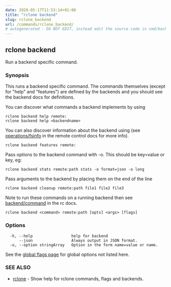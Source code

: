 ```yaml
---
date: 2020-05-17T11:53:14+01:00
title: "rclone backend"
slug: rclone_backend
url: /commands/rclone_backend/
# autogenerated - DO NOT EDIT, instead edit the source code in cmd/backend/ and as part of making a release run "make commanddocs"
---
```

## rclone backend

Run a backend specific command.

### Synopsis


This runs a backend specific command. The commands themselves (except
for "help" and "features") are defined by the backends and you should
see the backend docs for definitions.

You can discover what commands a backend implements by using

    rclone backend help remote:
    rclone backend help <backendname>

You can also discover information about the backend using (see
[operations/fsinfo](/rc/#operations/fsinfo) in the remote control docs
for more info).

    rclone backend features remote:

Pass options to the backend command with -o. This should be key=value or key, eg:

    rclone backend stats remote:path stats -o format=json -o long

Pass arguments to the backend by placing them on the end of the line

    rclone backend cleanup remote:path file1 file2 file3

Note to run these commands on a running backend then see
[backend/command](/rc/#backend/command) in the rc docs.


```
rclone backend <command> remote:path [opts] <args> [flags]
```

### Options

```
  -h, --help                 help for backend
      --json                 Always output in JSON format.
  -o, --option stringArray   Option in the form name=value or name.
```

See the [global flags page](/flags/) for global options not listed here.

### SEE ALSO

* [rclone](/commands/rclone/)	 - Show help for rclone commands, flags and backends.

